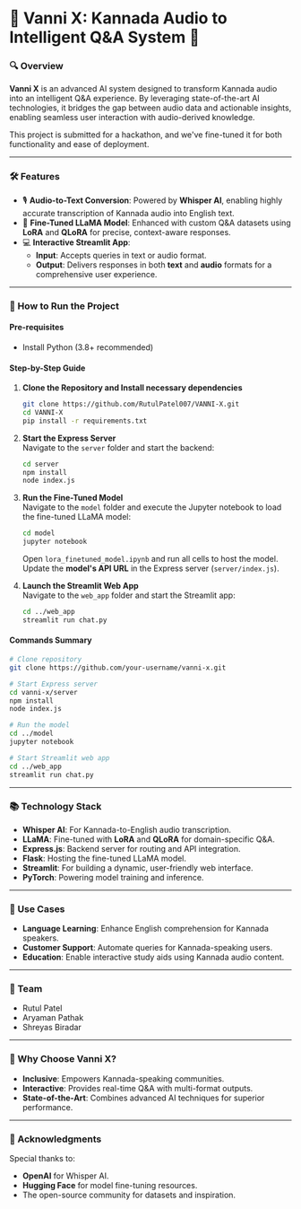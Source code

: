 # 🌟 Vanni X: Kannada Audio to Intelligent Q&A System 🚀

### 🔍 Overview
**Vanni X** is an advanced AI system designed to transform Kannada audio into an intelligent Q&A experience. By leveraging state-of-the-art AI technologies, it bridges the gap between audio data and actionable insights, enabling seamless user interaction with audio-derived knowledge. 

This project is submitted for a hackathon, and we've fine-tuned it for both functionality and ease of deployment.

---

### 🛠️ Features
- 🎙️ **Audio-to-Text Conversion**: Powered by **Whisper AI**, enabling highly accurate transcription of Kannada audio into English text.
- 🤖 **Fine-Tuned LLaMA Model**: Enhanced with custom Q&A datasets using **LoRA** and **QLoRA** for precise, context-aware responses.
- 💻 **Interactive Streamlit App**: 
  - **Input**: Accepts queries in text or audio format.
  - **Output**: Delivers responses in both **text** and **audio** formats for a comprehensive user experience.

---

### 🔧 How to Run the Project
#### **Pre-requisites**
- Install Python (3.8+ recommended)

#### **Step-by-Step Guide**
1. **Clone the Repository and Install necessary dependencies**  
   ```bash
   git clone https://github.com/RutulPatel007/VANNI-X.git
   cd VANNI-X
   pip install -r requirements.txt
   ```

2. **Start the Express Server**  
   Navigate to the `server` folder and start the backend:  
   ```bash
   cd server
   npm install
   node index.js
   ```

3. **Run the Fine-Tuned Model**  
   Navigate to the `model` folder and execute the Jupyter notebook to load the fine-tuned LLaMA model:  
   ```bash
   cd model
   jupyter notebook
   ```  
   Open `lora_finetuned_model.ipynb` and run all cells to host the model. Update the **model's API URL** in the Express server (`server/index.js`).

4. **Launch the Streamlit Web App**  
   Navigate to the `web_app` folder and start the Streamlit app:  
   ```bash
   cd ../web_app
   streamlit run chat.py
   ```

#### **Commands Summary**
```bash
# Clone repository
git clone https://github.com/your-username/vanni-x.git

# Start Express server
cd vanni-x/server
npm install
node index.js

# Run the model
cd ../model
jupyter notebook

# Start Streamlit web app
cd ../web_app
streamlit run chat.py
```

---

### 📚 Technology Stack
- **Whisper AI**: For Kannada-to-English audio transcription.
- **LLaMA**: Fine-tuned with **LoRA** and **QLoRA** for domain-specific Q&A.
- **Express.js**: Backend server for routing and API integration.
- **Flask**: Hosting the fine-tuned LLaMA model.
- **Streamlit**: For building a dynamic, user-friendly web interface.
- **PyTorch**: Powering model training and inference.

---

### 🚀 Use Cases
- **Language Learning**: Enhance English comprehension for Kannada speakers.
- **Customer Support**: Automate queries for Kannada-speaking users.
- **Education**: Enable interactive study aids using Kannada audio content.

---

### 👥 Team
- Rutul Patel
- Aryaman Pathak
- Shreyas Biradar

---

### 🌟 Why Choose Vanni X?
- **Inclusive**: Empowers Kannada-speaking communities.
- **Interactive**: Provides real-time Q&A with multi-format outputs.
- **State-of-the-Art**: Combines advanced AI techniques for superior performance.

---


### 🙌 Acknowledgments
Special thanks to:
- **OpenAI** for Whisper AI.
- **Hugging Face** for model fine-tuning resources.
- The open-source community for datasets and inspiration.

